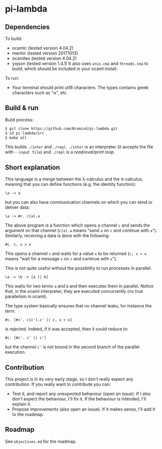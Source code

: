 # pi-lambda

## Dependencies

To build: 
 - ocamlc (tested version 4.04.2)
 - menhir (tested version 20171013)
 - ocamllex (tested version 4.04.2)
 - yojson (tested version 1.4.1)
It also uses `unix.cma` and `threads.cma` to build, which should be included in your ocaml install.

To run: 
 - Your terminal should print utf8 characters. The types contains greek characters such as "α", etc. 

## Build & run

Build process:

```sh
$ git clone https://github.com/Bromind/pi-lambda.git
$ cd pi-lambda/src
$ make all
```
This builds `./inter` and `./repl`. `./inter` is an interpreter (it accepts the file with `--input file`) and `./repl` is a *read/eval/print loop*.

## Short explanation 

This language is a merge between the λ-calculus and the π-calculus, meaning that you can define functions (e.g. the identity function):

```
\a -> a
```

but you can also have communication channels on which you can send or deliver data:

```
\a -> #c. c[a].a
```

The above program is a function which opens a channel `c` and sends the argument on that channel (`c[a].a` means "send `a` on `c` and continue with `a`"). Similarly, receiving a data is done with the following:

```
#c. c, x > x
```

This opens a channel `c` and waits for a value `x` to be returned (`c, x > x` means "wait for a message `x` on `c` and continue with `x`").

This is not quite useful without the possibility to run processes in parallel:

```
\a -> \b -> [a || b]
```

This waits for two terms `a` and `b` and then executes them in parallel. Notice that, in the ocaml interpreter, they are executed concurrently (no true parallelism in ocaml).

The type system basically ensures that no channel leaks, for instance the term:

```
#c. [#c'. c[c'].c' || c, x > x]
```

is rejected. Indeed, if it was accepted, then it could reduce to:

```
#c. [#c'. c' || c']
```

but the channel `c'` is not bound in the second branch of the parallel execution.

## Contribution

This project is in its very early stage, so I don't really expect any contribution. If you really want to contribute you can:
 - Test it, and report any unexpected behaviour (open an issue). If I also don't expect the behaviour, I'll fix it. If the behaviour is intended, I'll explain it.
 - Propose improvements (also open an issue). If it makes sense, I'll add it to the roadmap.

## Roadmap

See `objectives.md` for the roadmap.
